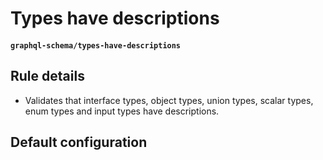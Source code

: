# Types have descriptions
#### `graphql-schema/types-have-descriptions`

## Rule details

* Validates that interface types, object types, union types, scalar types, enum types and input types have descriptions.

## Default configuration
